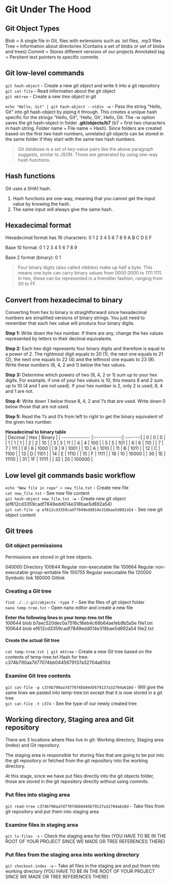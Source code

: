# Git Under The Hood

## Git Object Types
Blob = A single file in Git, files with extensions such as .txt files, .mp3 files
Tree = Information about directories (Contains a set of blobs or set of blobs and trees)
Commit = Stores different versions of our projects
Annotated tag = Persitent text pointers to specific commits

## Git low-level commands
`git hash-object` - Create a new *git object* and write it into a git repository  
`git cat-file` - Read information about the git object  
`git mktree` - Create a new *tree object* in git  

`echo "Hello, Git" | git hash-object --stdin -w` - Pass the string "Hello, Git" into git hash-object by piping it through. This creates a unique hash specific for the strings "Hello, Git", 'Hello, Git', Hello, Git. The -w option saves the git hash-object in folder **.git/objects/b7** (b7 = first two characters in hash string. Folder name + File name = Hash). Since folders are created based on the first two hash numbers, unrelated git objects can be stored in the same folder if they start with the same two hash numbers.

> Git database is a set of key-value pairs like the above paragraph suggests, similar to JSON. Those are generated by using one-way hash functions.

## Hash functions
Git uses a SHA1 hash.

1. Hash functions are one-way, meaning that you cannot get the input value by knowing the hash.
2. The same input will always give the same hash.

## Hexadecimal format
Hexadecimal format has 16 characters: 0 1 2 3 4 5 6 7 8 9 A B C D E F

Base 10 format: 0 1 2 3 4 5 6 7 8 9

Base 2 format (binary): 0 1

> Four binary digits (also called nibbles) make up half a byte. This means one byte can carry binary values from 0000 0000 to 1111 1111. In hex, these can be represented in a friendlier fashion, ranging from 00 to FF.

## Convert from hexadecimal to binary
Converting from hex to binary is straightforward since hexadecimal numbers are simplified versions of binary strings. You just need to remember that each hex value will produce four binary digits.

**Step 1:** Write down the hex number. If there are any, change the hex values represented by letters to their decimal equivalents.  

**Step 2:** Each hex digit represents four binary digits and therefore is equal to a power of 2. The rightmost digit equals to 20 (1), the next one equals to 21 (2), the next one equals to 22 (4) and the leftmost one equals to 23 (8). Write these numbers (8, 4, 2 and 1) below the hex values.  

**Step 3:** Determine which powers of two (8, 4, 2 or 1) sum up to your hex digits. For example, if one of your hex values is 10, this means 8 and 2 sum up to 10 (4 and 1 are not used). If your hex number is 2, only 2 is used; 8, 4 and 1 are not.  

**Step 4:** Write down 1 below those 8, 4, 2 and 1’s that are used. Write down 0 below those that are not used.  

**Step 5:** Read the 1’s and 0’s from left to right to get the binary equivalent of the given hex number.


**Hexadecimal to binary table**  
| Decimal        | Hex           | Binary  |
| -------------- |:-------------:| -------:|
| 0              | 0             | 0       |
| 1              | 1             | 1       |
| 2              | 2             | 10      |
| 3              | 3             | 11      |
| 4              | 4             | 100     |
| 5              | 5             | 101     |
| 6              | 6             | 110     |
| 7              | 7             | 111     |
| 8              | 8             | 1000    |
| 9              | 9             | 1001    |
| 10             | A             | 1010    |
| 11             | B             | 1011    |
| 12             | C             | 1100    |
| 13             | D             | 1101    |
| 14             | E             | 1110    |
| 15             | F             | 1111    |
| 16             | 10            | 10000   |
| 30             | 1E            | 11110   |
| 31             | 1F            | 11111   |
| 32             | 20            | 100000  |

## Low level git commands basic workflow
`echo "New file in repo" > new_file.txt` - Create new file  
`cat new_file.txt` - See new file content  
`git hash-object new_file.txt -w` - Create new git object (ef612cd3359cadf7849edd014e318bae5d892a54)  
`git cat-file -p ef612cd3359cadf7849edd014e318bae5d892a54` - See new git object content  

## Git trees

### Git object permissions
Permissions are stored in git tree objects.

040000 Directory
100644 Regular non-executable file
100664 Regular non-executable group-writable file
100755 Regular executable file
120000 Symbolic link
160000 Gitlink

### Creating a Git tree 
`find ./../.git/objects -type f` - See the files of git object folder  
`nano temp-tree.txt` - Open nano editor and create a new file

**Enter the following lines in your temp-tree.txt file**  
100644 blob b7aec520dec0a7516c18eb4c68b64ae1eb9b5a5e	file1.txt  
100644 blob ef612cd3359cadf7849edd014e318bae5d892a54	file2.txt


#### Create the actual Git tree
`cat temp-tree.txt | git mktree` - Create a new Git tree based on the contents of temp-tree.txt
Hash for tree: c374b790aa7d77074bb0445679137a32704a610d

### Examine Git tree contents
`git cat-file -p c374b790aa7d77074bb0445679137a32704a610d` - Will give the same lines we pasted into temp-tree.txt except that it is now stored in a git tree  
`git cat-file -t c374` - See the type of our newly created tree  

## Working directory, Staging area and Git repository
There are 3 locations where files live in git: Working directory, Staging area (index) and Git repository.  

The staging area is responsible for storing files that are going to be put into the git repository or fetched from the git repository into the working directory.

At this stage, since we have put files directly into the git objects folder, those are stored in the git repository directly without using commits.

### Put files into staging area
`git read-tree c374b790aa7d77074bb0445679137a32704a610d` - Take files from git repository and put them into staging area

### Examine files in staging area
`git ls-files -s` - Check the staging area for files (YOU HAVE TO BE IN THE ROOT OF YOUR PROJECT SINCE WE MADE OR TREE REFERENCES THERE)

### Put files from the staging area into working directory
`git checkout-index -a` - Take all files in the staging are and put them into working directory (YOU HAVE TO BE IN THE ROOT OF YOUR PROJECT SINCE WE MADE OR TREE REFERENCES THERE)











